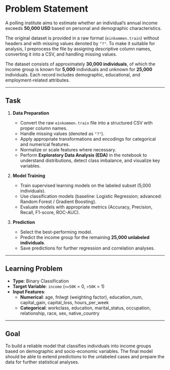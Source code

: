 # Problem Statement

A polling institute aims to estimate whether an individual’s annual income exceeds **50,000 USD** based on personal and demographic characteristics.

The original dataset is provided in a raw format (`einkommen.train`) without headers and with missing values denoted by `"?"`. To make it suitable for analysis, I preprocess the file by assigning descriptive column names, converting it into a CSV, and handling missing values.

The dataset consists of approximately **30,000 individuals**, of which the income group is known for **5,000** individuals and unknown for **25,000** individuals. Each record includes demographic, educational, and employment-related attributes.

---

## Task

1. **Data Preparation**  
   - Convert the raw `einkommen.train` file into a structured CSV with proper column names.  
   - Handle missing values (denoted as `"?"`).  
   - Apply appropriate transformations and encodings for categorical and numerical features.  
   - Normalize or scale features where necessary.  
   - Perform **Exploratory Data Analysis (EDA)** in the notebook to understand distributions, detect class imbalance, and visualize key variables.  

2. **Model Training**  
   - Train supervised learning models on the labeled subset (5,000 individuals).  
   - Use classification models (baseline: Logistic Regression; advanced: Random Forest / Gradient Boosting).  
   - Evaluate models with appropriate metrics (Accuracy, Precision, Recall, F1-score, ROC-AUC).  

3. **Prediction**  
   - Select the best-performing model.  
   - Predict the income group for the remaining **25,000 unlabeled individuals**.  
   - Save predictions for further regression and correlation analyses.

---

## Learning Problem

- **Type**: Binary Classification  
- **Target Variable**: `income` (`<=50K` = 0, `>50K` = 1)  
- **Input Features**:  
  - **Numerical**: age, fnlwgt (weighting factor), education_num, capital_gain, capital_loss, hours_per_week  
  - **Categorical**: workclass, education, marital_status, occupation, relationship, race, sex, native_country  

---

## Goal

To build a reliable model that classifies individuals into income groups based on demographic and socio-economic variables. The final model should be able to extend predictions to the unlabeled cases and prepare the data for further statistical analyses.
